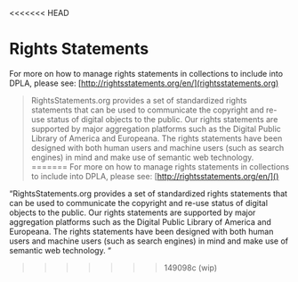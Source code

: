 <<<<<<< HEAD
# Rights Statements

For more on how to manage rights statements in collections to include into DPLA, please see: [http://rightsstatements.org/en/](rightsstatements.org)

> RightsStatements.org provides a set of standardized rights statements that can be used to communicate the copyright and re-use status of digital objects to the public. Our rights statements are supported by major aggregation platforms such as the Digital Public Library of America and Europeana. The rights statements have been designed with both human users and machine users (such as search engines) in mind and make use of semantic web technology.
=======
For more on how to manage rights statements in collections to include into DPLA, please see: [http://rightsstatements.org/en/]()

“RightsStatements.org provides a set of standardized rights statements that can be used to communicate the copyright and re-use status of digital objects to the public. Our rights statements are supported by major aggregation platforms such as the Digital Public Library of America and Europeana. The rights statements have been designed with both human users and machine users (such as search engines) in mind and make use of semantic web technology. “
>>>>>>> 149098c (wip)
